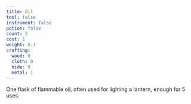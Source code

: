 ```yaml
---
title: Oil
tool: false
instrument: false
potion: false
count: 5
cost: 1
weight: 0.1
crafting:
  wood: 0
  cloth: 0
  hide: 0
  metal: 1
---
```


One flask of flammable oil, often used for lighting a lantern, enough for 5 uses.
